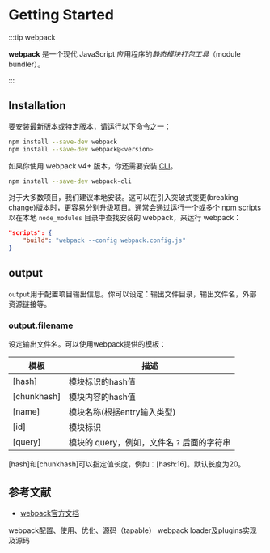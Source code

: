 # Getting Started

:::tip webpack

**webpack** 是一个现代 JavaScript 应用程序的*静态模块打包工具*（module bundler）。

:::



## Installation

要安装最新版本或特定版本，请运行以下命令之一：

```bash
npm install --save-dev webpack
npm install --save-dev webpack@<version>
```

如果你使用 webpack v4+ 版本，你还需要安装 [CLI](https://v4.webpack.docschina.org/api/cli/)。

```bash
npm install --save-dev webpack-cli
```

对于大多数项目，我们建议本地安装。这可以在引入突破式变更(breaking change)版本时，更容易分别升级项目。通常会通过运行一个或多个 [npm scripts](https://docs.npmjs.com/misc/scripts) 以在本地 `node_modules` 目录中查找安装的 webpack，来运行 webpack：

```json
"scripts": {
    "build": "webpack --config webpack.config.js"
}
```



## output

`output`用于配置项目输出信息。你可以设定：输出文件目录，输出文件名，外部资源链接等。

### output.filename

设定输出文件名。可以使用webpack提供的模板：

| 模板        | 描述                                        |
| ----------- | ------------------------------------------- |
| [hash]      | 模块标识的hash值                            |
| [chunkhash] | 模块内容的hash值                            |
| [name]      | 模块名称(根据entry输入类型)                 |
| [id]        | 模块标识                                    |
| [query]     | 模块的 query，例如，文件名 `?` 后面的字符串 |

[hash]和[chunkhash]可以指定值长度，例如：[hash:16]。默认长度为20。







## 参考文献

* [webpack官方文档](https://webpack.js.org/)





webpack配置、使用、优化、源码（tapable）
webpack loader及plugins实现及源码

